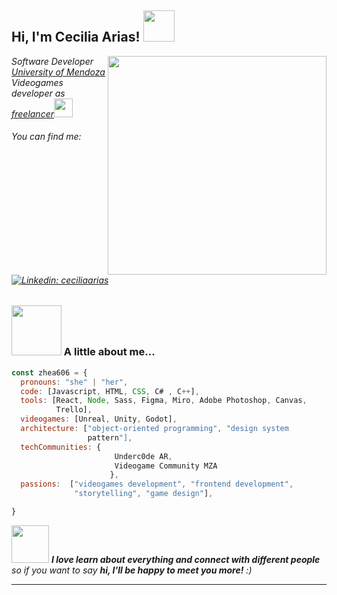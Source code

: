 <h2> Hi, I'm Cecilia Arias! <img src="https://64.media.tumblr.com/2768e091bb543847123d009a9dd9cda4/tumblr_olxe276oAh1u1eojzo1_r1_1280.gifv" width="50"></h2>
<img align='right' src=https://github.com/Zhea606/Zhea606/assets/69162988/eb720a3c-b16f-49bc-8713-f1789d34f087 width="350">
<p><em>Software Developer <a href="http://www.unb.br">University of Mendoza</a></br>Videogames developer as <a href="https://www.thoughtworks.com">freelancer</a><img src="https://media.giphy.com/media/WUlplcMpOCEmTGBtBW/giphy.gif" width="30"> 
</em></p>

###### You can find me: [![Linkedin: ceciliaarias](https://img.shields.io/badge/-cecilia.arias-blue?style=flat-square&logo=Linkedin&logoColor=white&link=https://www.linkedin.com/in/cecilia-arias-606/)](https://www.linkedin.com/in/cecilia-arias-606/) 


### <img src="https://media.tenor.com/4aDT7k0sD-oAAAAj/awoo-awoo-shoppe.gif" width="80"> A little about me...  

```js
const zhea606 = {
  pronouns: "she" | "her",
  code: [Javascript, HTML, CSS, C# , C++],
  tools: [React, Node, Sass, Figma, Miro, Adobe Photoshop, Canvas,
          Trello],
  videogames: [Unreal, Unity, Godot],
  architecture: ["object-oriented programming", "design system
                 pattern"],
  techCommunities: {
                       Underc0de AR,
                       Videogame Community MZA
                      },
  passions:  ["videogames development", "frontend development",
              "storytelling", "game design"],

}
```

<img src="https://i.pinimg.com/originals/7c/0b/42/7c0b4272e3b644d54d5ed0149631ed6c.gif" width="60"> <em><b>I love learn about everything and connect with different people</b> so if you want to say <b>hi, I'll be happy to meet you more!</b> :)</em>

---
